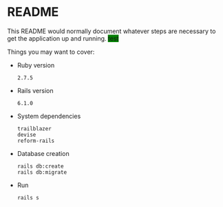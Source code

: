# README

This README would normally document whatever steps are necessary to get the
application up and running.
<span style="background-color:green">test</span>

Things you may want to cover:

* Ruby version
    ````
    2.7.5
    ````
    
* Rails version
    ````
    6.1.0
    ````

* System dependencies
    ````
    trailblazer
    devise
    reform-rails
    ````

* Database creation
    ````
    rails db:create
    rails db:migrate
    ````

* Run
    ````
    rails s
    ````
